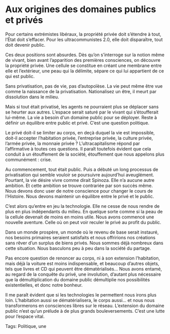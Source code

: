 # Aux origines des domaines publics et privés

Pour certains extrémistes libéraux, la propriété privée doit s’étendre à tout, l’État doit s’effacer. Pour les ultracommunistes 2.0, elle doit disparaître, tout doit devenir public.

Ces deux positions sont absurdes. Dès qu’on s’interroge sur la notion même de vivant, bien avant l’apparition des premières consciences, on découvre la propriété privée. Une cellule se constitue en créant une membrane entre elle et l’extérieur, une peau qui la délimite, sépare ce qui lui appartient de ce qui est public.

Sans privatisation, pas de vie, pas d’autopoïèse. La vie peut même être vue comme la naissance de la privatisation. Nationalisez un être, il meurt par dissolution dans le milieu.

Mais si tout était privatisé, les agents ne pourraient plus se déplacer sans se heurter aux autres. L’espace serait saturé par le vivant qui s’étoufferait lui-même. La vie a besoin d'un domaine public pour se déployer. Reste à définir un équilibre entre public et privé. C’est une question politique.

Le privé doit-il se limiter au corps, en deçà duquel la vie est impossible, doit-il accepter l’habitation privée, l’entreprise privée, la culture privée, l’armée privée, la monnaie privée ? L’ultracapitalisme répond par l’affirmative à toutes ces questions. Il paraît toutefois évident que cela conduit à un étouffement de la société, étouffement que nous appelons plus communément : crise.

Au commencement, tout était public. Puis a débuté un long processus de privatisation qui semble vouloir se poursuivre aujourd’hui aveuglément. Pourtant, la vie désire vivre comme dirait Spinoza. Elle n’a aucune autre ambition. Et cette ambition se trouve contrariée par son succès même. Nous devons donc user de notre conscience pour changer le cours de l’Histoire. Nous devons maintenir un équilibre entre le privé et le public.

C’est alors qu’entre en jeu la technologie. Elle ne cesse de nous rendre de plus en plus indépendants du milieu. En quelque sorte comme si la peau de la cellule devenait de moins en moins utile. Nous avons commencé une nouvelle aventure. Celle où on peut voir reculer le privé au profit du public.

Dans un monde prospère, un monde où le revenu de base serait instauré, nos besoins primaires seraient satisfaits et nous offririons nos créations sans rêver d’un surplus de biens privés. Nous sommes déjà nombreux dans cette situation. Nous basculons peu à peu dans la société du partage.

Pas encore question de renoncer au corps, ni à son extension l’habitation, mais déjà la voiture est moins indispensable, et beaucoup d’autres objets, tels que livres et CD qui peuvent être dématérialisés… Nous avons entamé, au regard de la conquête du privé, une involution, d’autant plus nécessaire que la démultiplication du domaine public démultiplie nos possibilités existentielles, et donc notre bonheur.

Il me paraît évident que si les technologies le permettent nous irons plus loin. L’habitation aussi se dématérialisera, le corps aussi… et nous nous transformerons en consciences libres sur le réseau. L’extension du domaine public n’est qu’un prélude à de plus grands bouleversements. C’est une lutte pour l’espace vital.

Tags: Politique, une